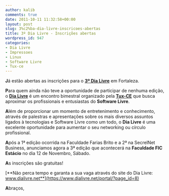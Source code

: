 ```yaml
---
author: kalib
comments: true
date: 2011-10-11 11:32:58+00:00
layout: post
slug: 3%c2%ba-dia-livre-inscricoes-abertas
title: 3º Dia Livre - Inscrições abertas
wordpress_id: 947
categories:
- Dia Livre
- Impressoes
- Linux
- Software Livre
- Tux-ce
---
```


**J**á estão abertas as inscrições para o **[3º Dia Livre](https://www.dialivre.net/portal)** em Fortaleza.

**P**ara quem ainda não teve a oportunidade de participar de nenhuma edição, o **[Dia Livre](https://www.dialivre.net/portal/?page_id=7)** é um encontro bimestral organizado pela **[Tux-CE](https://www.tux-ce.org)** que busca aproximar os profissionais e entusiastas do **Software Livre**.

**A**lém de proporcionar um momento de entretenimento e conhecimento, através de palestras e apresentações sobre os mais diversos assuntos ligados à tecnologias e Software Livre como um todo, o **Dia Livre** é uma excelente oportunidade para aumentar o seu networking ou círculo profissional.

**A**pós a 1ª edição ocorrida na Faculdade Farias Brito e a 2ª na SecrelNet Business, anunciamos agora a 3ª edição que acontecerá na **Faculdade FIC Estácio** no dia 12 de Novembro, Sábado.

**A**s inscrições são gratuitas!

[**Não perca tempo e garanta a sua vaga através do site do Dia Livre: www.dialivre.net**](https://www.dialivre.net/portal/?page_id=8)

**A**braços,
